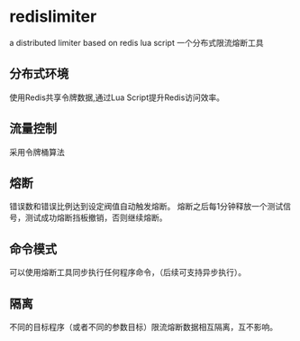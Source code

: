 # redislimiter
a distributed limiter based on redis lua script
一个分布式限流熔断工具
## 分布式环境
使用Redis共享令牌数据,通过Lua Script提升Redis访问效率。
## 流量控制
采用令牌桶算法
## 熔断
错误数和错误比例达到设定阀值自动触发熔断。
熔断之后每1分钟释放一个测试信号，测试成功熔断挡板撤销，否则继续熔断。
## 命令模式
可以使用熔断工具同步执行任何程序命令，（后续可支持异步执行）。
## 隔离
不同的目标程序（或者不同的参数目标）限流熔断数据相互隔离，互不影响。

